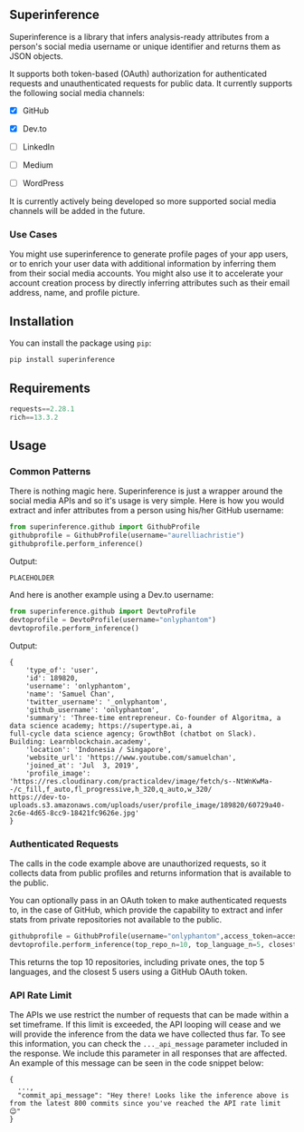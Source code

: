 ## Superinference

Superinference is a library that infers analysis-ready attributes from a person's social media username or unique identifier and returns them as JSON objects.

It supports both token-based (OAuth) authorization for authenticated requests and unauthenticated requests for public data. It currently supports the following social media channels:

- [x] GitHub
- [x] Dev.to
- [ ] LinkedIn
- [ ] Medium
- [ ] WordPress


It is currently actively being developed so more supported social media channels will be added in the future.

### Use Cases

You might use superinference to generate profile pages of your app users, or to enrich your user data with additional information by inferring them from their social media accounts. You might also use it to accelerate your account creation process by directly inferring attributes such as their email address, name, and profile picture.

## Installation

You can install the package using `pip`:
    
```bash
pip install superinference
```
## Requirements

```py
requests==2.28.1
rich==13.3.2
```

## Usage

### Common Patterns

There is nothing magic here. Superinference is just a wrapper around the social media APIs and so it's usage is very simple. Here is how you would extract and infer attributes from a person using his/her GitHub username:

```py
from superinference.github import GithubProfile
githubprofile = GithubProfile(username="aurelliachristie")
githubprofile.perform_inference()
```

Output:

```
PLACEHOLDER
```

And here is another example using a Dev.to username:

```py
from superinference.github import DevtoProfile
devtoprofile = DevtoProfile(username="onlyphantom")
devtoprofile.perform_inference()
```

Output:

```
{
    'type_of': 'user',
    'id': 189820,
    'username': 'onlyphantom',
    'name': 'Samuel Chan',
    'twitter_username': '_onlyphantom',
    'github_username': 'onlyphantom',
    'summary': 'Three-time entrepreneur. Co-founder of Algoritma, a data science academy; https://supertype.ai, a 
full-cycle data science agency; GrowthBot (chatbot on Slack). Building: Learnblockchain.academy',
    'location': 'Indonesia / Singapore',
    'website_url': 'https://www.youtube.com/samuelchan',
    'joined_at': 'Jul  3, 2019',
    'profile_image': 
'https://res.cloudinary.com/practicaldev/image/fetch/s--NtWnKwMa--/c_fill,f_auto,fl_progressive,h_320,q_auto,w_320/
https://dev-to-uploads.s3.amazonaws.com/uploads/user/profile_image/189820/60729a40-2c6e-4d65-8cc9-18421fc9626e.jpg'
}
```

### Authenticated Requests

The calls in the code example above are unauthorized requests, so it collects data from public profiles and returns information that is available to the public. 

You can optionally pass in an OAuth token to make authenticated requests to, in the case of GitHub, which provide the capability to extract and infer stats from private repositories not available to the public.

```py
githubprofile = GithubProfile(username="onlyphantom",access_token=access_token)
devtoprofile.perform_inference(top_repo_n=10, top_language_n=5, closest_user_n=5, include_private=True)
```

This returns the top 10 repositories, including private ones, the top 5 languages, and the closest 5 users using a GitHub OAuth token.

### API Rate Limit

The APIs we use restrict the number of requests that can be made within a set timeframe. If this limit is exceeded, the API looping will cease and we will provide the inference from the data we have collected thus far. To see this information, you can check the `..._api_message` parameter included in the response. We include this parameter in all responses that are affected. An example of this message can be seen in the code snippet below:

```
{
  ...,
  "commit_api_message": "Hey there! Looks like the inference above is from the latest 800 commits since you've reached the API rate limit 😉"
}
```
